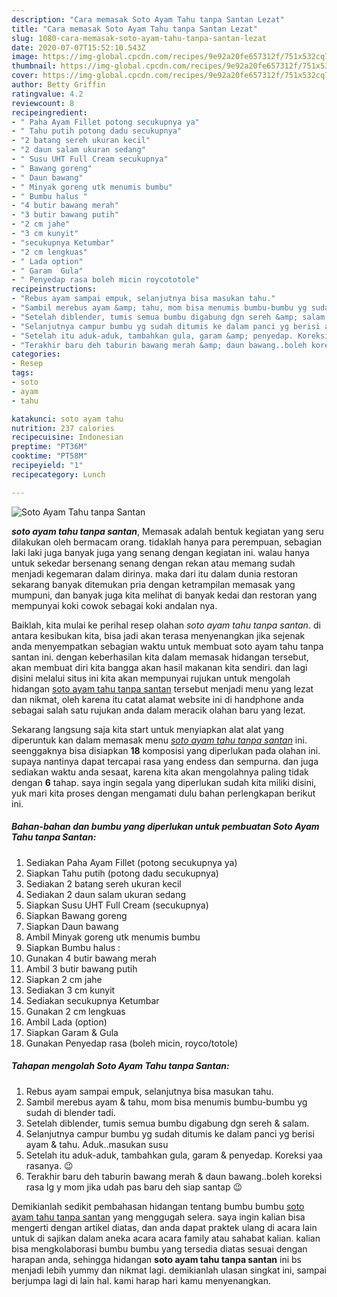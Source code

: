 ```yaml
---
description: "Cara memasak Soto Ayam Tahu tanpa Santan Lezat"
title: "Cara memasak Soto Ayam Tahu tanpa Santan Lezat"
slug: 1080-cara-memasak-soto-ayam-tahu-tanpa-santan-lezat
date: 2020-07-07T15:52:10.543Z
image: https://img-global.cpcdn.com/recipes/9e92a20fe657312f/751x532cq70/soto-ayam-tahu-tanpa-santan-foto-resep-utama.jpg
thumbnail: https://img-global.cpcdn.com/recipes/9e92a20fe657312f/751x532cq70/soto-ayam-tahu-tanpa-santan-foto-resep-utama.jpg
cover: https://img-global.cpcdn.com/recipes/9e92a20fe657312f/751x532cq70/soto-ayam-tahu-tanpa-santan-foto-resep-utama.jpg
author: Betty Griffin
ratingvalue: 4.2
reviewcount: 8
recipeingredient:
- " Paha Ayam Fillet potong secukupnya ya"
- " Tahu putih potong dadu secukupnya"
- "2 batang sereh ukuran kecil"
- "2 daun salam ukuran sedang"
- " Susu UHT Full Cream secukupnya"
- " Bawang goreng"
- " Daun bawang"
- " Minyak goreng utk menumis bumbu"
- " Bumbu halus "
- "4 butir bawang merah"
- "3 butir bawang putih"
- "2 cm jahe"
- "3 cm kunyit"
- "secukupnya Ketumbar"
- "2 cm lengkuas"
- " Lada option"
- " Garam  Gula"
- " Penyedap rasa boleh micin roycototole"
recipeinstructions:
- "Rebus ayam sampai empuk, selanjutnya bisa masukan tahu."
- "Sambil merebus ayam &amp; tahu, mom bisa menumis bumbu-bumbu yg sudah di blender tadi."
- "Setelah diblender, tumis semua bumbu digabung dgn sereh &amp; salam."
- "Selanjutnya campur bumbu yg sudah ditumis ke dalam panci yg berisi ayam &amp; tahu. Aduk..masukan susu"
- "Setelah itu aduk-aduk, tambahkan gula, garam &amp; penyedap. Koreksi yaa rasanya. 😉"
- "Terakhir baru deh taburin bawang merah &amp; daun bawang..boleh koreksi rasa lg y mom jika udah pas baru deh siap santap 😉"
categories:
- Resep
tags:
- soto
- ayam
- tahu

katakunci: soto ayam tahu 
nutrition: 237 calories
recipecuisine: Indonesian
preptime: "PT36M"
cooktime: "PT58M"
recipeyield: "1"
recipecategory: Lunch

---
```



![Soto Ayam Tahu tanpa Santan](https://img-global.cpcdn.com/recipes/9e92a20fe657312f/751x532cq70/soto-ayam-tahu-tanpa-santan-foto-resep-utama.jpg)

<b><i>soto ayam tahu tanpa santan</i></b>, Memasak adalah bentuk kegiatan yang seru dilakukan oleh bermacam orang. tidaklah hanya para perempuan, sebagian laki laki juga banyak juga yang senang dengan kegiatan ini. walau hanya untuk sekedar bersenang senang dengan rekan atau memang sudah menjadi kegemaran dalam dirinya. maka dari itu dalam dunia restoran sekarang banyak ditemukan pria dengan ketrampilan memasak yang mumpuni, dan banyak juga kita melihat di banyak kedai dan restoran yang mempunyai koki cowok sebagai koki andalan nya.



Baiklah, kita mulai ke perihal resep olahan <i>soto ayam tahu tanpa santan</i>. di antara kesibukan kita, bisa jadi akan terasa menyenangkan jika sejenak anda menyempatkan sebagian waktu untuk membuat soto ayam tahu tanpa santan ini. dengan keberhasilan kita dalam memasak hidangan tersebut, akan membuat diri kita bangga akan hasil makanan kita sendiri. dan lagi disini melalui situs ini kita akan mempunyai rujukan untuk mengolah hidangan <u>soto ayam tahu tanpa santan</u> tersebut menjadi menu yang lezat dan nikmat, oleh karena itu catat alamat website ini di handphone anda sebagai salah satu rujukan anda dalam meracik olahan baru yang lezat.


Sekarang langsung saja kita start untuk menyiapkan alat alat yang diperuntuk kan dalam memasak menu <u><i>soto ayam tahu tanpa santan</i></u> ini. seenggaknya bisa disiapkan <b>18</b> komposisi yang diperlukan pada olahan ini. supaya nantinya dapat tercapai rasa yang endess dan sempurna. dan juga sediakan waktu anda sesaat, karena kita akan mengolahnya paling tidak dengan <b>6</b> tahap. saya ingin segala yang diperlukan sudah kita miliki disini, yuk mari kita proses dengan mengamati dulu bahan perlengkapan berikut ini.

<!--inarticleads1-->

##### Bahan-bahan dan bumbu yang diperlukan untuk pembuatan Soto Ayam Tahu tanpa Santan:

1. Sediakan  Paha Ayam Fillet (potong secukupnya ya)
1. Siapkan  Tahu putih (potong dadu secukupnya)
1. Sediakan 2 batang sereh ukuran kecil
1. Sediakan 2 daun salam ukuran sedang
1. Siapkan  Susu UHT Full Cream (secukupnya)
1. Siapkan  Bawang goreng
1. Siapkan  Daun bawang
1. Ambil  Minyak goreng utk menumis bumbu
1. Siapkan  Bumbu halus :
1. Gunakan 4 butir bawang merah
1. Ambil 3 butir bawang putih
1. Siapkan 2 cm jahe
1. Sediakan 3 cm kunyit
1. Sediakan secukupnya Ketumbar
1. Gunakan 2 cm lengkuas
1. Ambil  Lada (option)
1. Siapkan  Garam &amp; Gula
1. Gunakan  Penyedap rasa (boleh micin, royco/totole)




<!--inarticleads2-->

##### Tahapan mengolah Soto Ayam Tahu tanpa Santan:

1. Rebus ayam sampai empuk, selanjutnya bisa masukan tahu.
1. Sambil merebus ayam &amp; tahu, mom bisa menumis bumbu-bumbu yg sudah di blender tadi.
1. Setelah diblender, tumis semua bumbu digabung dgn sereh &amp; salam.
1. Selanjutnya campur bumbu yg sudah ditumis ke dalam panci yg berisi ayam &amp; tahu. Aduk..masukan susu
1. Setelah itu aduk-aduk, tambahkan gula, garam &amp; penyedap. Koreksi yaa rasanya. 😉
1. Terakhir baru deh taburin bawang merah &amp; daun bawang..boleh koreksi rasa lg y mom jika udah pas baru deh siap santap 😉




Demikianlah sedikit pembahasan hidangan tentang bumbu bumbu <u>soto ayam tahu tanpa santan</u> yang menggugah selera. saya ingin kalian bisa mengerti dengan artikel diatas, dan anda dapat praktek ulang di acara lain untuk di sajikan dalam aneka acara acara family atau sahabat kalian. kalian bisa mengkolaborasi bumbu bumbu yang tersedia diatas sesuai dengan harapan anda, sehingga hidangan <b>soto ayam tahu tanpa santan</b> ini bs menjadi lebih yummy dan nikmat lagi. demikianlah ulasan singkat ini, sampai berjumpa lagi di lain hal. kami harap hari kamu menyenangkan.
